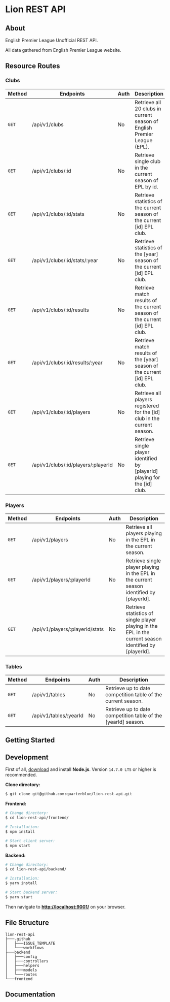 # Lion REST API

## About
English Premier League Unofficial REST API.

All data gathered from English Premier League website.

## Resource Routes
### Clubs

Method | Endpoints | Auth | Description
--- | --- | --- | ---
`GET` | /api/v1/clubs | No | Retrieve all 20 clubs in current season of English Premier League (EPL).
`GET` | /api/v1/clubs/:id | No | Retrieve single club in the current season of EPL by id.
`GET` | /api/v1/clubs/:id/stats | No | Retrieve statistics of the current season of the current [id] EPL club.
`GET` | /api/v1/clubs/:id/stats/:year | No | Retrieve statistics of the [year] season of the current [id] EPL club.
`GET` | /api/v1/clubs/:id/results | No | Retrieve match results of the current season of the current [id] EPL club.
`GET` | /api/v1/clubs/:id/results/:year | No | Retrieve match results of the [year] season of the current [id] EPL club.
`GET` | /api/v1/clubs/:id/players | No | Retrieve all players registered for the [id] club in the current season.
`GET` | /api/v1/clubs/:id/players/:playerId | No | Retrieve single player identified by [playerId] playing for the [id] club.

### Players

Method | Endpoints | Auth | Description
--- | --- | --- | ---
`GET` | /api/v1/players | No | Retrieve all players playing in the EPL in the current season.
`GET` | /api/v1/players/:playerId | No | Retrieve single player playing in the EPL in the current season identified by [playerId].
`GET` | /api/v1/players/:playerId/stats | No | Retrieve statistics of single player playing in the EPL in the current season identified by [playerId].

### Tables

Method | Endpoints | Auth | Description
--- | --- | --- | ---
`GET` | /api/v1/tables | No | Retrieve up to date competition table of the current season.
`GET` | /api/v1/tables/:yearId | No | Retrieve up to date competition table of the [yearId] season.


## Getting Started

## Development

First of all, [download](https://nodejs.org/en/) and install **Node.js**. Version `14.7.0 LTS` or higher is recommended.

**Clone directory:**
```bash
$ git clone git@github.com:quarterblue/lion-rest-api.git
```

**Frontend:**
```bash
# Change directory:
$ cd lion-rest-api/frontend/

# Installation:
$ npm install

# Start client server:
$ npm start
```

**Backend:**
```bash
# Change directory:
$ cd lion-rest-api/backend/

# Installation:
$ yarn install

# Start backend server:
$ yarn start
```

Then navigate to **[http://localhost:9001/](http://localhost:9001/)** on your browser.

## File Structure

```
lion-rest-api
├───.github
│   ├───ISSUE_TEMPLATE
│   └───workflows
├───backend
│   ├───config
│   ├───controllers
│   ├───helpers
│   ├───models
│   └───routes
└───frontend
```


## Documentation
